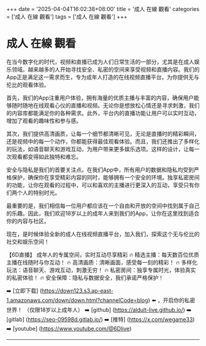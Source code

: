 +++
date = '2025-04-04T16:02:38+08:00'
title = '成人 在線 觀看'
categories = ['成人 在線 觀看']
tags = ['成人 在線 觀看']
+++

# 成人 在線 觀看

在当今数字化的时代，视频和直播已成为人们日常生活的一部分，尤其是在成人娱乐领域。越来越多的人开始寻找安全、私密的空间来享受视频和直播内容。我们的App正是满足这一需求而生，专为成年人打造的在线视频直播平台，为你提供无与伦比的观看体验。

首先，我们的App注重用户体验，拥有海量的优质主播与丰富的内容，确保用户能够随时随地在线观看心仪的直播和视频。无论你是想放松心情还是寻求刺激，我们的内容库都能满足你的各种需求。此外，平台内的直播功能让用户可以实时互动，增加了观看的趣味性和参与感。

其次，我们提供高清画质，让每一个细节都清晰可见，无论是直播时的精彩瞬间，还是视频中的每一个动作，你都能获得最佳观看体验。而且，我们还推出了多样化的玩法，如语音聊天和游戏互动，为用户带来更多娱乐选项。这样的设计，让每一次观看都变得如此独特和难忘。

安全与隐私是我们的首要关注点。在我们App中，所有用户的数据和隐私均受到严格保护，确保你在享受精彩内容的同时，能够拥有一个安全的环境。独享私密房间的功能，让你在观看的过程中，可以和喜欢的主播进行更深入的互动，享受只有你们两个人的特别时光。

最重要的是，我们相信每一位用户都应该在一个自由和开放的空间中找到属于自己的乐趣。因此，我们欢迎18岁以上的成年人来到我们的App，让你在这里找到适合你的内容与社区。 

现在，是时候体验全新的成人在线视频直播平台，加入我们，探索这个无与伦比的社交和娱乐空间！

【6D直播】
成年人的专属空间，实时互动尽享精彩
🔥 精选主播：每天数百位优质主播在线随时与你互动！
🔥 高清画质：清晰画面，感受每一刻的精彩！
🔥 多样化玩法：语音聊天、游戏互动，刺激无穷！
🔥 私密房间：独享专属时光，体验真实的私密体验！
🔥 安全保障：隐私与数据安全，我们承诺严格保护！

➡️ [立即下载] (https://down123.s3.ap-east-1.amazonaws.com/down/down.html?channelCode=blog) ⬅️ ，开启你的私密世界！
（仅限18岁以上成年人）
➡️ [github] (https://aldult-live.github.io/)
➡️ [gitlab] (https://seo-09598d.gitlab.io/)
➡️ [推特] (https://x.com/wegame33)
➡️ [youtube] (https://www.youtube.com/@6Dlive)

---
